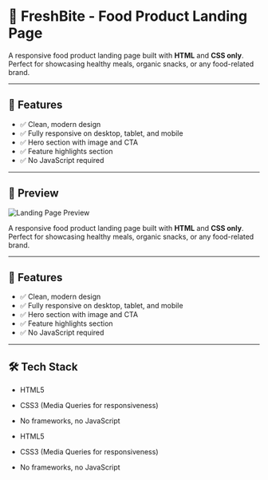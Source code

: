# 🥗 FreshBite - Food Product Landing Page

A responsive food product landing page built with **HTML** and **CSS only**. Perfect for showcasing healthy meals, organic snacks, or any food-related brand.

---

## 🌟 Features

- ✅ Clean, modern design
- ✅ Fully responsive on desktop, tablet, and mobile
- ✅ Hero section with image and CTA
- ✅ Feature highlights section
- ✅ No JavaScript required

---

## 📸 Preview

![Landing Page Preview](https://chanru-project.github.io/landingpage/)

A responsive food product landing page built with **HTML** and **CSS only**. Perfect for showcasing healthy meals, organic snacks, or any food-related brand.

---

## 🌟 Features

- ✅ Clean, modern design
- ✅ Fully responsive on desktop, tablet, and mobile
- ✅ Hero section with image and CTA
- ✅ Feature highlights section
- ✅ No JavaScript required

---

## 🛠️ Tech Stack

- HTML5
- CSS3 (Media Queries for responsiveness)
- No frameworks, no JavaScript

- HTML5
- CSS3 (Media Queries for responsiveness)
- No frameworks, no JavaScript
